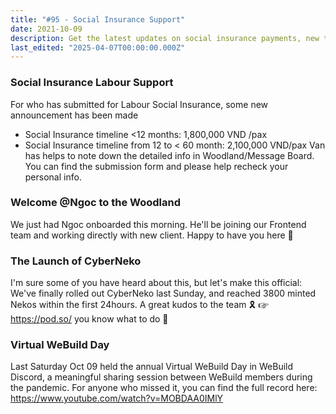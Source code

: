 ```yaml
---
title: "#95 - Social Insurance Support"
date: 2021-10-09
description: Get the latest updates on social insurance payments, new team member Ngoc, CyberNeko launch success, and Virtual WeBuild Day highlights.
last_edited: "2025-04-07T00:00:00.000Z"
---
```


### Social Insurance Labour Support

For who has submitted for Labour Social Insurance, some new announcement has been made

- Social Insurance timeline <12 months: 1,800,000 VND /pax
- Social Insurance timeline from 12 to < 60 month: 2,100,000 VND/pax
  Van has helps to note down the detailed info in Woodland/Message Board. You can find the submission form and please help recheck your personal info.

### Welcome @Ngoc to the Woodland

We just had Ngoc onboarded this morning. He'll be joining our Frontend team and working directly with new client. Happy to have you here 👋

### The Launch of CyberNeko

I'm sure some of you have heard about this, but let's make this official: We've finally rolled out CyberNeko last Sunday, and reached 3800 minted Nekos within the first 24hours. A great kudos to the team 🎗
☞ <https://pod.so/> you know what to do 🌚

### Virtual WeBuild Day

Last Saturday Oct 09 held the annual Virtual WeBuild Day in WeBuild Discord, a meaningful sharing session between WeBuild members during the pandemic. For anyone who missed it, you can find the full record here: <https://www.youtube.com/watch?v=MOBDAA0IMlY>
